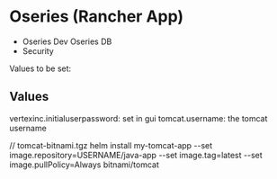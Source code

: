 # Oseries (Rancher App)

- Oseries Dev
    Oseries
    DB
- Security

Values to be set:

## Values
vertexinc.initialuserpassword: set in gui
tomcat.username: the tomcat username

// tomcat-bitnami.tgz
helm install my-tomcat-app --set image.repository=USERNAME/java-app --set image.tag=latest --set image.pullPolicy=Always bitnami/tomcat
